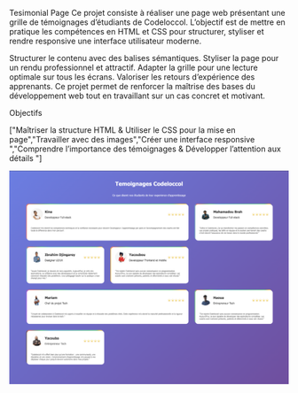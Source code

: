 Tesimonial Page
Ce projet consiste à réaliser une page web présentant une grille de témoignages d’étudiants de Codeloccol. L’objectif est de mettre en pratique les compétences en HTML et CSS pour structurer, styliser et rendre responsive une interface utilisateur moderne.

Structurer le contenu avec des balises sémantiques.
Styliser la page pour un rendu professionnel et attractif.
Adapter la grille pour une lecture optimale sur tous les écrans.
Valoriser les retours d’expérience des apprenants.
Ce projet permet de renforcer la maîtrise des bases du développement web tout en travaillant sur un cas concret et motivant.

Objectifs

 ["Maîtriser la structure HTML & Utiliser le CSS pour la mise en page","Travailler avec des images","Créer une interface responsive ","Comprendre l’importance des témoignages & Développer l’attention aux détails "]


 ![](img/rdm-testimonial.png)